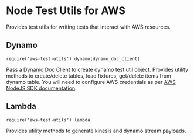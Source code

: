 # Node Test Utils for AWS

Provides test utils for writing tests that interact with AWS resources.

## Dynamo

`require('aws-test-utils').dynamo(dynamo_doc_client)`

Pass a [Dynamo Doc Client](http://docs.aws.amazon.com/AWSJavaScriptSDK/latest/AWS/DynamoDB/DocumentClient.html) to create dynamo test util object. Provides utility methods to create/delete tables, load fixtures, get/delete items from dynamo table. You will need to configure AWS credentials as per [AWS NodeJS SDK documentation](http://aws.amazon.com/developers/getting-started/nodejs/).

## Lambda

`require('aws-test-utils').lambda`

Provides utility methods to generate kinesis and dynamo stream payloads. 
